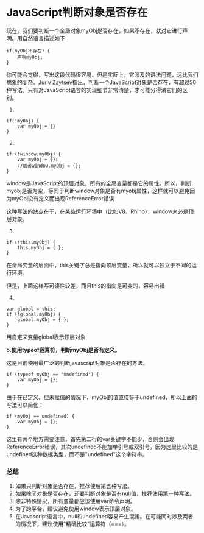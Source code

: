 # JavaScript判断对象是否存在
现在，我们要判断一个全局对象myObj是否存在，如果不存在，就对它进行声明。用自然语言描述如下：
```
if(myObj不存在) {
    声明myObj;
}
```
你可能会觉得，写出这段代码很容易。但是实际上，它涉及的语法问题，远比我们想象的复杂。[Juriy Zaytsev](http://perfectionkills.com/unnecessarily-comprehensive-look-into-a-rather-insignificant-issue-of-global-objects-creation/)指出，判断一个JavaScript对象是否存在，有超过50种写法。只有对JavaScript语言的实现细节非常清楚，才可能分得清它们的区别。

1.
```
if(!myObj) {
	var myObj = {}
}
```

2.
```
if (!window.myObj) {
	var myObj = {};
	//或者window.myObj = {};
}
```
window是JavaScript的顶层对象，所有的全局变量都是它的属性。所以，判断myobj是否为空，等同于判断window对象是否有myobj属性，这样就可以避免因为myObj没有定义而出现ReferenceError错误

这种写法的缺点在于，在某些运行环境中（比如V8、Rhino），window未必是顶层对象。

3.
```
if (!this.myObj) {
	this.myObj = { };
}
```
在全局变量的层面中，this关键字总是指向顶层变量，所以就可以独立于不同的运行环境。

但是，上面这样写可读性较差，而且this的指向是可变的，容易出错

4.
```
var global = this;
if (!global.myObj) {
	global.myObj = { };
}
```
用自定义变量global表示顶层对象

**5.使用typeof运算符，判断myObj是否有定义。**

这是目前使用最广泛的判断javascript对象是否存在的方法。

```
if (typeof myObj == "undefined") {
	var myObj = {};
}
```

由于在已定义、但未赋值的情况下，myObj的值直接等于undefined，所以上面的写法可以简化：
```
if (myObj == undefined) {
	var myObj = {};
}
```
这里有两个地方需要注意，首先第二行的var关键字不能少，否则会出现ReferenceError错误，其次undefined不能加单引号或双引号，因为这里比较的是undefined这种数据类型，而不是"undefined"这个字符串。

### 总结
1. 如果只判断对象是否存在，推荐使用第五种写法。
2. 如果除了对象是否存在，还要判断对象是否有null值，推荐使用第一种写法。
3. 除非特殊情况，所有变量都应该使用var命令声明。
4. 为了跨平台，建议避免使用window表示顶层对象。
5. 在Javascript语言中，null和undefined容易产生混淆。在可能同时涉及两者的情况下，建议使用"精确比较"运算符（===）。



